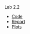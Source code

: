 Lab 2.2
  * [Code](https://github.com/NeProgramist/Embedded/tree/master/lab2-2/src/main/kotlin)
  * [Report](https://github.com/NeProgramist/Embedded/blob/master/lab2-2/Zasko%20lab.2-2.pdf)
  * [Plots](https://github.com/NeProgramist/Embedded/tree/master/lab2-2/src/main/resources)
